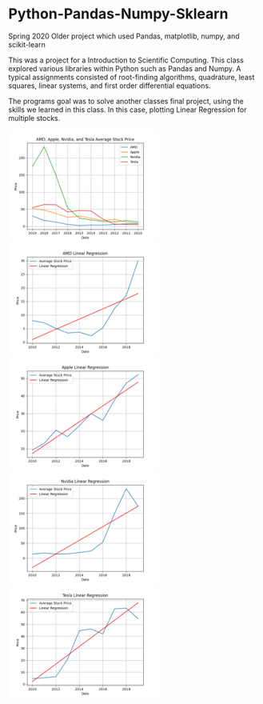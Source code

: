 # Python-Pandas-Numpy-Sklearn

Spring 2020
Older project which used Pandas, matplotlib, numpy, and scikit-learn

This was a project for a Introduction to Scientific Computing. This class explored various libraries within Python such as Pandas and Numpy. A typical assignments consisted of root-finding algorithms, quadrature, least squares, linear systems, and first order differential equations.

The programs goal was to solve another classes final project, using the skills we learned in this class. In this case, plotting Linear Regression for multiple stocks.
<div>
  <span>
    <img src="Images/Figure_1.png" width="300">
    <img src="Images/Figure_2.png" width="300">
    <img src="Images/Figure_3.png" width="300">
    <img src="Images/Figure_4.png" width="300">
    <img src="Images/Figure_5.png" width="300">
  </span>
</div>
